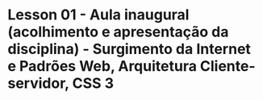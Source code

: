 # Lesson 01 - Aula inaugural (acolhimento e apresentação da disciplina) - Surgimento da Internet e Padrões Web, Arquitetura Cliente-servidor, CSS 3
